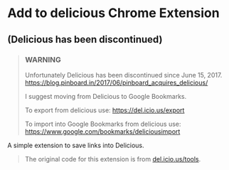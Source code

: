 # Add to delicious Chrome Extension
## (Delicious has been discontinued)

> ### WARNING
>
> Unfortunately Delicious has been discontinued since June 15, 2017. https://blog.pinboard.in/2017/06/pinboard_acquires_delicious/
>
> I suggest moving from Delicious to Google Bookmarks.
>
> To export from delicious use: https://del.icio.us/export
>
> To import into Google Bookmarks from delicious use: https://www.google.com/bookmarks/deliciousimport 

A simple extension to save links into Delicious.




> The original code for this extension is from [del.icio.us/tools](https://del.icio.us/tools).
